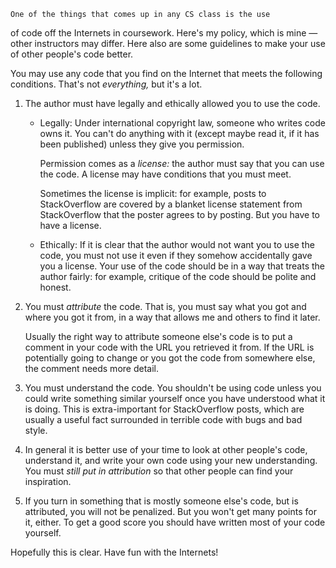     One of the things that comes up in any CS class is the use
of code off the Internets in coursework. Here's my policy,
which is mine — other instructors may differ. Here also are
some guidelines to make your use of other people's code
better.

You may use any code that you find on the Internet that
meets the following conditions. That's not *everything,* but
it's a lot.

1. The author must have legally and ethically allowed you to
   use the code.

    * Legally: Under international copyright law, someone
      who writes code owns it. You can't do anything with it
      (except maybe read it, if it has been published)
      unless they give you permission.

      Permission comes as a *license:* the author must say
      that you can use the code. A license may have
      conditions that you must meet.

      Sometimes the license is implicit: for example, posts
      to StackOverflow are covered by a blanket license
      statement from StackOverflow that the poster agrees to
      by posting.  But you have to have a license.

    * Ethically: If it is clear that the author would not
      want you to use the code, you must not use it even if
      they somehow accidentally gave you a license. Your use
      of the code should be in a way that treats the author
      fairly: for example, critique of the code should be
      polite and honest.

2. You must *attribute* the code. That is, you must say what
   you got and where you got it from, in a way that allows
   me and others to find it later.

   Usually the right way to attribute someone else's code is
   to put a comment in your code with the URL you retrieved
   it from. If the URL is potentially going to change or you
   got the code from somewhere else, the comment needs more
   detail.

3. You must understand the code. You shouldn't be using code
   unless you could write something similar yourself once
   you have understood what it is doing. This is
   extra-important for StackOverflow posts, which are
   usually a useful fact surrounded in terrible code with
   bugs and bad style.

4. In general it is better use of your time to look at other
   people's code, understand it, and write your own code
   using your new understanding. You must *still put in
   attribution* so that other people can find your
   inspiration.

5. If you turn in something that is mostly someone else's
   code, but is attributed, you will not be penalized. But
   you won't get many points for it, either. To get a good
   score you should have written most of your code yourself.

Hopefully this is clear. Have fun with the Internets!

